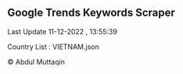 

## Google Trends Keywords Scraper 
 
Last Update 11-12-2022 , 13:55:39

Country List :
VIETNAM.json



© Abdul Muttaqin 
